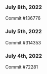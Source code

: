 ### July 8th, 2022

Commit #136776

### July 5th, 2022

Commit #314353


### July 4th, 2022

Commit #72281
